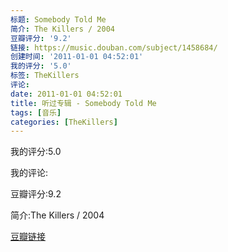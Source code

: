 ```yaml
---
标题: Somebody Told Me
简介: The Killers / 2004
豆瓣评分: '9.2'
链接: https://music.douban.com/subject/1458684/
创建时间: '2011-01-01 04:52:01'
我的评分: '5.0'
标签: TheKillers
评论:
date: 2011-01-01 04:52:01
title: 听过专辑 - Somebody Told Me
tags: [音乐]
categories: [TheKillers]
---
```


我的评分:5.0

我的评论:

豆瓣评分:9.2

简介:The Killers / 2004

[豆瓣链接](https://music.douban.com/subject/1458684/)

